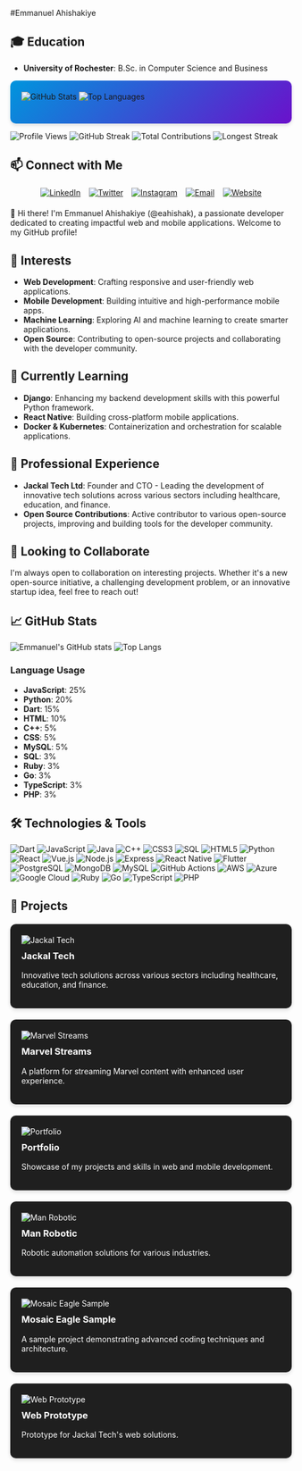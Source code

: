 #Emmanuel Ahishakiye

## 🎓 Education
- **University of Rochester**: B.Sc. in Computer Science and Business

<div style="background: linear-gradient(135deg, #0095DD, #6a11cb); padding: 20px; border-radius: 10px; box-shadow: 0 4px 6px rgba(0, 0, 0, 0.1);">
    <img src="https://github-readme-stats.vercel.app/api?username=eahishak&show_icons=true&theme=radical&include_all_commits=true&count_private=true&custom_title=Emmanuel%20Ahishakiye%27s%20GitHub%20Stats&line_height=30" alt="GitHub Stats" style="margin-bottom: 20px;" />
    <img src="https://github-readme-stats.vercel.app/api/top-langs/?username=eahishak&layout=compact&theme=radical&langs_count=10" alt="Top Languages" />
</div>

![Profile Views](https://komarev.com/ghpvc/?username=eahishak&style=flat-square)
![GitHub Streak](https://github-readme-streak-stats.herokuapp.com/?user=eahishak&theme=radical)
![Total Contributions](https://img.shields.io/badge/Total%20Contributions-1k-blue)
![Longest Streak](https://img.shields.io/badge/Longest%20Streak-30%20days-green)



## 📫 Connect with Me

<div style="display: flex; justify-content: center; gap: 15px; flex-wrap: wrap; margin: 20px 0;">
    <a href="https://www.linkedin.com/in/emmanuelahishakiye/">
        <img src="https://img.shields.io/badge/LinkedIn-Connect-blue?style=for-the-badge&logo=linkedin" alt="LinkedIn">
    </a>
    <a href="https://twitter.com/ema__vx">
        <img src="https://img.shields.io/badge/Twitter-Follow-blue?style=for-the-badge&logo=twitter" alt="Twitter">
    </a>
    <a href="https://www.instagram.com/_emlucky/">
        <img src="https://img.shields.io/badge/Instagram-Follow-red?style=for-the-badge&logo=instagram" alt="Instagram">
    </a>
    <a href="mailto:eahishak@u.rochester.edu">
        <img src="https://img.shields.io/badge/Email-Contact-red?style=for-the-badge&logo=gmail" alt="Email">
    </a>
    <a href="https://eahishakiye.com/">
        <img src="https://img.shields.io/badge/Website-Visit-green?style=for-the-badge&logo=google-chrome" alt="Website">
    </a>
</div>

👋 Hi there! I'm Emmanuel Ahishakiye (@eahishak), a passionate developer dedicated to creating impactful web and mobile applications. Welcome to my GitHub profile!

## 👀 Interests
- **Web Development**: Crafting responsive and user-friendly web applications.
- **Mobile Development**: Building intuitive and high-performance mobile apps.
- **Machine Learning**: Exploring AI and machine learning to create smarter applications.
- **Open Source**: Contributing to open-source projects and collaborating with the developer community.

## 🌱 Currently Learning
- **Django**: Enhancing my backend development skills with this powerful Python framework.
- **React Native**: Building cross-platform mobile applications.
- **Docker & Kubernetes**: Containerization and orchestration for scalable applications.

## 💼 Professional Experience
- **Jackal Tech Ltd**: Founder and CTO - Leading the development of innovative tech solutions across various sectors including healthcare, education, and finance.
- **Open Source Contributions**: Active contributor to various open-source projects, improving and building tools for the developer community.

## 💞️ Looking to Collaborate
I'm always open to collaboration on interesting projects. Whether it's a new open-source initiative, a challenging development problem, or an innovative startup idea, feel free to reach out!

## 📈 GitHub Stats

![Emmanuel's GitHub stats](https://github-readme-stats.vercel.app/api?username=eahishak&show_icons=true&theme=radical&include_all_commits=true&count_private=true&custom_title=Emmanuel%20Ahishakiye%27s%20GitHub%20Stats&line_height=30)
![Top Langs](https://github-readme-stats.vercel.app/api/top-langs/?username=eahishak&layout=compact&theme=radical&langs_count=10)

### Language Usage
- **JavaScript**: 25%
- **Python**: 20%
- **Dart**: 15%
- **HTML**: 10%
- **C++**: 5%
- **CSS**: 5%
- **MySQL**: 5%
- **SQL**: 3%
- **Ruby**: 3%
- **Go**: 3%
- **TypeScript**: 3%
- **PHP**: 3%

## 🛠️ Technologies & Tools

![Dart](https://img.shields.io/badge/-Dart-05122A?style=for-the-badge&logo=dart)
![JavaScript](https://img.shields.io/badge/-JavaScript-05122A?style=for-the-badge&logo=javascript)
![Java](https://img.shields.io/badge/-Java-05122A?style=for-the-badge&logo=java)
![C++](https://img.shields.io/badge/-C++-05122A?style=for-the-badge&logo=c%2B%2B)
![CSS3](https://img.shields.io/badge/-CSS3-05122A?style=for-the-badge&logo=css3)
![SQL](https://img.shields.io/badge/-SQL-05122A?style=for-the-badge&logo=sql)
![HTML5](https://img.shields.io/badge/-HTML5-05122A?style=for-the-badge&logo=html5)
![Python](https://img.shields.io/badge/-Python-05122A?style=for-the-badge&logo=python)
![React](https://img.shields.io/badge/-React-05122A?style=for-the-badge&logo=react)
![Vue.js](https://img.shields.io/badge/-Vue.js-05122A?style=for-the-badge&logo=vue.js)
![Node.js](https://img.shields.io/badge/-Node.js-05122A?style=for-the-badge&logo=node.js)
![Express](https://img.shields.io/badge/-Express-05122A?style=for-the-badge&logo=express)
![React Native](https://img.shields.io/badge/-React%20Native-05122A?style=for-the-badge&logo=react)
![Flutter](https://img.shields.io/badge/-Flutter-05122A?style=for-the-badge&logo=flutter)
![PostgreSQL](https://img.shields.io/badge/-PostgreSQL-05122A?style=for-the-badge&logo=postgresql)
![MongoDB](https://img.shields.io/badge/-MongoDB-05122A?style=for-the-badge&logo=mongodb)
![MySQL](https://img.shields.io/badge/-MySQL-05122A?style=for-the-badge&logo=mysql)
![GitHub Actions](https://img.shields.io/badge/-GitHub%20Actions-05122A?style=for-the-badge&logo=github-actions)
![AWS](https://img.shields.io/badge/-AWS-05122A?style=for-the-badge&logo=amazon-aws)
![Azure](https://img.shields.io/badge/-Azure-05122A?style=for-the-badge&logo=microsoft-azure)
![Google Cloud](https://img.shields.io/badge/-Google%20Cloud-05122A?style=for-the-badge&logo=google-cloud)
![Ruby](https://img.shields.io/badge/-Ruby-05122A?style=for-the-badge&logo=ruby)
![Go](https://img.shields.io/badge/-Go-05122A?style=for-the-badge&logo=go)
![TypeScript](https://img.shields.io/badge/-TypeScript-05122A?style=for-the-badge&logo=typescript)
![PHP](https://img.shields.io/badge/-PHP-05122A?style=for-the-badge&logo=php)

## 🚀 Projects

<div style="display: grid; grid-template-columns: repeat(auto-fit, minmax(300px, 1fr)); gap: 20px; margin: 20px 0;">
    <div style="background: #1f1f1f; padding: 20px; border-radius: 10px; box-shadow: 0 4px 6px rgba(0, 0, 0, 0.1);">
        <a href="https://github.com/eahishak/jackal-tech" style="color: white; text-decoration: none;">
            <img src="https://github-readme-stats.vercel.app/api/pin/?username=eahishak&repo=jackal-tech&theme=radical" alt="Jackal Tech" />
            <h3 style="margin-top: 10px;">Jackal Tech</h3>
            <p>Innovative tech solutions across various sectors including healthcare, education, and finance.</p>
        </a>
    </div>
    <div style="background: #1f1f1f; padding: 20px; border-radius: 10px; box-shadow: 0 4px 6px rgba(0, 0, 0, 0.1);">
        <a href="https://github.com/eahishak/marvel-streams" style="color: white; text-decoration: none;">
            <img src="https://github-readme-stats.vercel.app/api/pin/?username=eahishak&repo=marvel-streams&theme=radical" alt="Marvel Streams" />
            <h3 style="margin-top: 10px;">Marvel Streams</h3>
            <p>A platform for streaming Marvel content with enhanced user experience.</p>
        </a>
    </div>
    <div style="background: #1f1f1f; padding: 20px; border-radius: 10px; box-shadow: 0 4px 6px rgba(0, 0, 0, 0.1);">
        <a href="https://github.com/eahishak/Emmanuel-Ahishakiye-Portfolio" style="color: white; text-decoration: none;">
            <img src="https://github-readme-stats.vercel.app/api/pin/?username=eahishak&repo=Emmanuel-Ahishakiye-Portfolio&theme=radical" alt="Portfolio" />
            <h3 style="margin-top: 10px;">Portfolio</h3>
            <p>Showcase of my projects and skills in web and mobile development.</p>
        </a>
    </div>
    <div style="background: #1f1f1f; padding: 20px; border-radius: 10px; box-shadow: 0 4px 6px rgba(0, 0, 0, 0.1);">
        <a href="https://github.com/eahishak/ManRobotic" style="color: white; text-decoration: none;">
            <img src="https://github-readme-stats.vercel.app/api/pin/?username=eahishak&repo=ManRobotic&theme=radical" alt="Man Robotic" />
            <h3 style="margin-top: 10px;">Man Robotic</h3>
            <p>Robotic automation solutions for various industries.</p>
        </a>
    </div>
    <div style="background: #1f1f1f; padding: 20px; border-radius: 10px; box-shadow: 0 4px 6px rgba(0, 0, 0, 0.1);">
        <a href="https://github.com/eahishak/Mosaic-Eagle-Sample" style="color: white; text-decoration: none;">
            <img src="https://github-readme-stats.vercel.app/api/pin/?username=eahishak&repo=Mosaic-Eagle-Sample&theme=radical" alt="Mosaic Eagle Sample" />
            <h3 style="margin-top: 10px;">Mosaic Eagle Sample</h3>
            <p>A sample project demonstrating advanced coding techniques and architecture.</p>
        </a>
    </div>
    <div style="background: #1f1f1f; padding: 20px; border-radius: 10px; box-shadow: 0 4px 6px rgba(0, 0, 0, 0.1);">
        <a href="https://github.com/eahishak/Jackal-Tech--Web-Prototype" style="color: white; text-decoration: none;">
            <img src="https://github-readme-stats.vercel.app/api/pin/?username=eahishak&repo=Jackal-Tech--Web-Prototype&theme=radical" alt="Web Prototype" />
            <h3 style="margin-top: 10px;">Web Prototype</h3>
            <p>Prototype for Jackal Tech's web solutions.</p>
        </a>
    </div>
</div>
